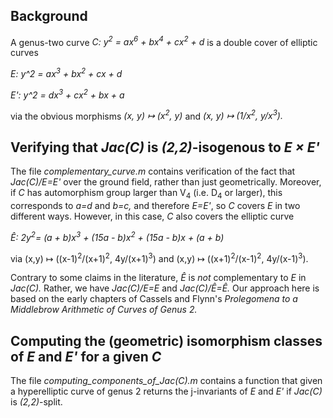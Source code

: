 ## Background
A genus-two curve _C: y<sup>2</sup> = ax<sup>6</sup> + bx<sup>4</sup> + cx<sup>2</sup> + d_ is a double cover of elliptic curves

_E: y^2 = ax<sup>3</sup> + bx<sup>2</sup> + cx + d_

_E': y^2 = dx<sup>3</sup> + cx<sup>2</sup> + bx + a_

via the obvious morphisms _(x, y) ↦ (x<sup>2</sup>, y)_ and _(x, y) ↦ (1/x<sup>2</sup>, y/x<sup>3</sup>)._

## Verifying that _Jac(C)_ is _(2,2)_-isogenous to _E × E'_
The file _complementary_curve.m_ contains verification of the fact that _Jac(C)/E=E'_ over the ground field,
rather than just geometrically. Moreover, if _C_ has automorphism group larger than V<sub>4</sub> (i.e. D<sub>4</sub> or larger),
this corresponds to _a=d_ and _b=c,_ and therefore _E=E'_, so _C_ covers _E_ in two different ways. However, in this case, _C_ also covers the elliptic curve

_Ê: 2y<sup>2</sup>= (a + b)x<sup>3</sup> + (15a - b)x<sup>2</sup> + (15a - b)x + (a + b)_

via (x,y) ↦ ((x-1)<sup>2</sup>/(x+1)<sup>2</sup>, 4y/(x+1)<sup>3</sup>) and (x,y) ↦ ((x+1)<sup>2</sup>/(x-1)<sup>2</sup>, 4y/(x-1)<sup>3</sup>).

Contrary to some claims in the literature, _Ê_ is _not_ complementary to _E_ in _Jac(C)._ Rather, we have _Jac(C)/E=E_ and _Jac(C)/Ê=Ê._ Our approach here is based on the early chapters of Cassels and Flynn's _Prolegomena to a Middlebrow Arithmetic of Curves of Genus 2._


## Computing the (geometric) isomorphism classes of _E_ and _E'_ for a given _C_
The file _computing_components_of_Jac(C).m_ contains a function that given a hyperelliptic curve of genus 2 returns the j-invariants of _E_ and _E'_ if _Jac(C)_ is _(2,2)_-split.
